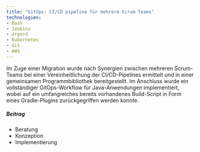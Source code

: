 ```yaml
---
title: "GitOps: CI/CD pipeline für mehrere Scrum Teams"
technologien:
- Bash
- Jenkins
- argocd
- Kubernetes
- Git
- AWS
---
```


Im Zuge einer Migration wurde nach Synergien zwischen mehreren Scrum-Teams bei einer Vereinheitlichung der CI/CD-Pipelines ermittelt und in einer 
gemeinsamen Programmbibliothek bereitgestellt. Im Anschluss wurde ein vollständiger GitOps-Workflow für Java-Anwendungen implementiert, 
wobei auf ein umfangreiches bereits vorhandenes Build-Script in Form eines Gradle-Plugins zurückgegriffen werden konnte. 


##### Beitrag
- Beratung
- Konzeption
- Implementierung


